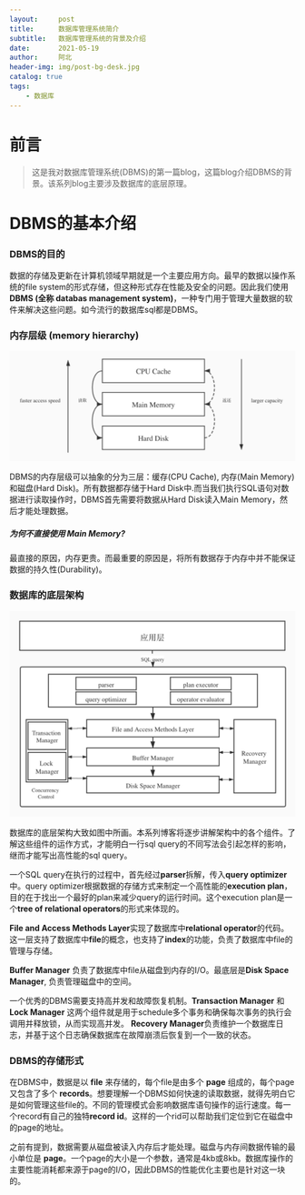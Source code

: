```yaml
---
layout:     post
title:      数据库管理系统简介
subtitle:   数据库管理系统的背景及介绍
date:       2021-05-19
author:     阿北
header-img: img/post-bg-desk.jpg
catalog: true
tags:
    - 数据库
---
```


# 前言

>这是我对数据库管理系统(DBMS)的第一篇blog，这篇blog介绍DBMS的背景。该系列blog主要涉及数据库的底层原理。

# DBMS的基本介绍

### DBMS的目的

数据的存储及更新在计算机领域早期就是一个主要应用方向。最早的数据以操作系统的file system的形式存储，但这种形式存在性能及安全的问题。因此我们使用 **DBMS (全称 databas management system)**，一种专门用于管理大量数据的软件来解决这些问题。如今流行的数据库sql都是DBMS。


### 内存层级 (memory hierarchy)

![](https://github.com/Anorth1997/anorth1997.github.io/blob/master/img/memory-hierarchy.jpeg?raw=true)

DBMS的内存层级可以抽象的分为三层：缓存(CPU Cache), 内存(Main Memory)和磁盘(Hard Disk)。所有数据都存储于Hard Disk中.而当我们执行SQL语句对数据进行读取操作时，DBMS首先需要将数据从Hard Disk读入Main Memory，然后才能处理数据。

##### 为何不直接使用 Main Memory?

最直接的原因，内存更贵。而最重要的原因是，将所有数据存于内存中并不能保证数据的持久性(Durability)。

### 数据库的底层架构

![](https://github.com/Anorth1997/anorth1997.github.io/blob/master/img/dbms-structure.jpeg?raw=structure)

数据库的底层架构大致如图中所画。本系列博客将逐步讲解架构中的各个组件。了解这些组件的运作方式，才能明白一行sql query的不同写法会引起怎样的影响，继而才能写出高性能的sql query。

一个SQL query在执行的过程中，首先经过**parser**拆解，传入**query optimizer**中。query optimizer根据数据的存储方式来制定一个高性能的**execution plan**，目的在于找出一个最好的plan来减少query的运行时间。这个execution plan是一个**tree of relational operators**的形式来体现的。

**File and Access Methods Layer**实现了数据库中**relational operator**的代码。这一层支持了数据库中**file**的概念，也支持了**index**的功能，负责了数据库中file的管理与存储。

**Buffer Manager** 负责了数据库中file从磁盘到内存的I/O。最底层是**Disk Space Manager**, 负责管理磁盘中的空间。

一个优秀的DBMS需要支持高并发和故障恢复机制。**Transaction Manager** 和 **Lock Manager** 这两个组件就是用于schedule多个事务和确保每次事务的执行会调用并释放锁，从而实现高并发。 **Recovery Manager**负责维护一个数据库日志，并基于这个日志确保数据库在故障崩溃后恢复到一个一致的状态。


### DBMS的存储形式

在DBMS中，数据是以 **file** 来存储的，每个file是由多个 **page** 组成的，每个page又包含了多个 **records**。想要理解一个DBMS如何快速的读取数据，就得先明白它是如何管理这些file的。不同的管理模式会影响数据库语句操作的运行速度。每一个record有自己的独特**record id**。这样的一个rid可以帮助我们定位到它在磁盘中的page的地址。

之前有提到，数据需要从磁盘被读入内存后才能处理。磁盘与内存间数据传输的最小单位是 **page**。一个page的大小是一个参数，通常是4kb或8kb。数据库操作的主要性能消耗都来源于page的I/O，因此DBMS的性能优化主要也是针对这一块的。
